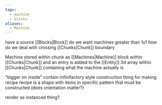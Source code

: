 ```yaml
---
tags:
  - machine
  - blocks
aliases:
  - Machine
---
```

have a source [[Blocks|Block]] 
do we want machines greater than 1x1
how do we deal with crossing [[Chunks|Chunk]] boundary

Machine stored within chunk as [[Machines|Machine]] block within [[Chunks|Chunk]] and an entry is added to the [[Entity]] 3d array within [[Chunks|Chunk]] containing what the machine actually is

"bigger on inside"
contain infinifactory style construction thing for making recipe 
recipe is a shape with items in specific pattern that must be constructed (does orientation matter?)

render as instanced thing?